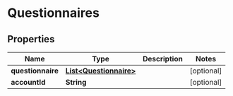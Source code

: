 

# Questionnaires


## Properties

| Name | Type | Description | Notes |
|------------ | ------------- | ------------- | -------------|
|**questionnaire** | [**List&lt;Questionnaire&gt;**](Questionnaire.md) |  |  [optional] |
|**accountId** | **String** |  |  [optional] |




